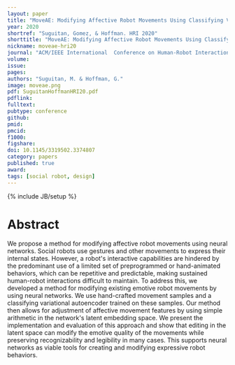 ```yaml
---
layout: paper
title: "MoveAE: Modifying Affective Robot Movements Using Classifying Variational Autoencoders"
year: 2020
shortref: "Suguitan, Gomez, & Hoffman. HRI 2020"
shorttitle: "MoveAE: Modifying Affective Robot Movements Using Classifying Variational Autoencoders"
nickname: moveae-hri20
journal: "ACM/IEEE International  Conference on Human-Robot Interaction (HRI)"
volume:
issue:
pages: 
authors: "Suguitan, M. & Hoffman, G."
image: moveae.png
pdf: SuguitanHoffmanHRI20.pdf
pdflink:
fulltext: 
pubtype: conference
github:
pmid:  
pmcid:
f1000:
figshare:
doi: 10.1145/3319502.3374807
category: papers
published: true
award: 
tags: [social robot, design]
---
```

{% include JB/setup %}

# Abstract

We propose a method for modifying affective robot movements using neural networks. Social robots use gestures and other movements to express their internal states. However, a robot's interactive capabilities are hindered by the predominant use of a limited set of preprogrammed or hand-animated behaviors, which can be repetitive and predictable, making sustained human-robot interactions difficult to maintain. To address this, we developed a method for modifying existing emotive robot movements by using neural networks. We use hand-crafted movement samples and a classifying variational autoencoder trained on these samples. Our method then allows for adjustment of affective movement features by using simple arithmetic in the network's latent embedding space. We present the implementation and evaluation of this approach and show that editing in the latent space can modify the emotive quality of the movements while preserving recognizability and legibility in many cases. This supports neural networks as viable tools for creating and modifying expressive robot behaviors.
